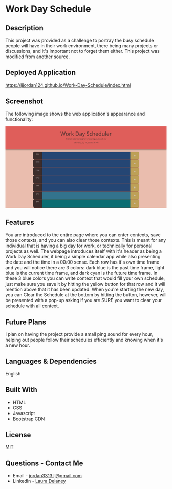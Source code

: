 # Work Day Schedule

## Description
This project was provided as a challenge to portray the busy schedule people will have in their work environment, there being many projects or discussions, and it's important not to forget them either. This project was modified from another source.

## Deployed Application
https://ljjordan124.github.io/Work-Day-Schedule/index.html

## Screenshot
The following image shows the web application's appearance and functionality:

![The Workday Scheduler App displays a series of input text boxes with a save button, and a Clear Schedule button.](./assets/Work-Day-Scheduler.png)

## Features
You are introduced to the entire page where you can enter contexts, save those contexts, and you can also clear those contexts. This is meant for any individual that is having a big day for work, or technically for personal projects as well. The webpage introduces itself with it's header as being a Work Day Scheduler, it being a simple calendar app while also presenting the date and the time in a 00:00 sense. Each row has it's own time frame and you will notice there are 3 colors: dark blue is the past time frame, light blue is the current time frame, and dark cyan is the future time frame. In these 3 blue colors you can write context that would fill your own schedule, just make sure you save it by hitting the yellow button for that row and it will mention above that it has been updated. When you're starting the new day, you can Clear the Schedule at the bottom by hitting the button, however, will be presented with a pop-up asking if you are SURE you want to clear your schedule with all context.

## Future Plans
I plan on having the project provide a small ping sound for every hour, helping out people follow their schedules efficiently and knowing when it's a new hour.

## Languages & Dependencies
English

## Built With

* HTML
* CSS
* Javascript
* Bootstrap CDN

## License
[MIT](https://choosealicense.com/licenses/mit/)

## Questions - Contact Me
* Email - jordan3313.lj@gmail.com
* LinkedIn - [Laura Delaney](https://www.linkedin.com/in/laura-jordan-510412241/)
